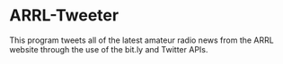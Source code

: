 # ARRL-Tweeter
This program tweets all of the latest amateur radio news from the ARRL website through the use of the bit.ly and Twitter APIs. 
